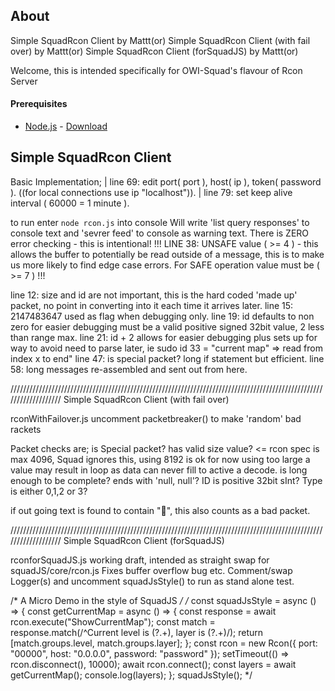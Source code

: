 ## **About**
Simple SquadRcon Client by Mattt(or)
Simple SquadRcon Client (with fail over) by Mattt(or)
Simple SquadRcon Client (forSquadJS) by Mattt(or)

Welcome, this is intended specifically for OWI-Squad's flavour of Rcon Server

#### Prerequisites
* [Node.js](https://nodejs.org/en/) - [Download](https://nodejs.org/en/)

## Simple SquadRcon Client
Basic Implementation;
| line 69: edit port( port ), host( ip ), token( password ). ((for local connections use ip "localhost")).
| line 79: set keep alive interval ( 60000 = 1 minute ).

to run enter `node rcon.js` into console
Will write 'list query responses' to console text and 'sevrer feed' to console as warning text.
There is ZERO error checking - this is intentional!
!!! LINE 38: UNSAFE value ( >= 4 ) - this allows the buffer to potentially be read outside of a message, this is to make us more likely to find edge case errors. For SAFE operation value must be ( >= 7 ) !!!

line 12: size and id are not important, this is the hard coded 'made up' packet, no point in converting into it each time it arrives later.
line 15: 2147483647 used as flag when debugging only.
line 19: id defaults to non zero for easier debugging must be a valid positive signed 32bit value, 2 less than range max.
line 21: id + 2 allows for easier debugging plus sets up for way to avoid need to parse later, ie sudo id 33 = "current map" => read from index x to end"
line 47: is special packet? long if statement but efficient.
line 58: long messages re-assembled and sent out from here.

///////////////////////////////////////////////////////////////////////////////////////////////////////////////////
Simple SquadRcon Client (with fail over)

rconWithFailover.js uncomment packetbreaker() to make 'random' bad rackets 

Packet checks are;
is Special packet?
has valid size value? <= rcon spec is max 4096, Squad ignores this, using 8192 is ok for now using too large a value may result in loop as data can never fill to active a decode.
is long enough to be complete?
ends with 'null, null'?
ID is positive 32bit sInt?
Type is either 0,1,2 or 3?

if out going text is found to contain "", this also counts as a bad packet.

///////////////////////////////////////////////////////////////////////////////////////////////////////////////////
Simple SquadRcon Client (forSquadJS)

rconforSquadJS.js
working draft, intended as straight swap for squadJS/core/rcon.js
Fixes buffer overflow bug etc.
Comment/swap Logger(s) and uncomment squadJsStyle() to run as stand alone test.

/* A Micro Demo in the style of SquadJS */
/* 
const squadJsStyle = async () => {
  const getCurrentMap = async () => {
    const response = await rcon.execute("ShowCurrentMap");
    const match = response.match(/^Current level is (?<level>.+), layer is (?<layer>.+)/);
    return [match.groups.level, match.groups.layer];
  };
  const rcon = new Rcon({ port: "00000", host: "0.0.0.0", password: "password" });
  setTimeout(() => rcon.disconnect(), 10000);
  await rcon.connect();
  const layers = await getCurrentMap();
  console.log(layers);
};
squadJsStyle();
*/
